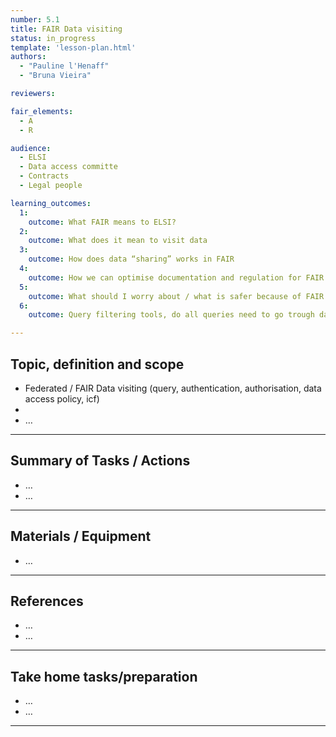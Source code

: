 ```yaml
---
number: 5.1
title: FAIR Data visiting
status: in_progress
template: 'lesson-plan.html'
authors:
  - "Pauline l'Henaff"
  - "Bruna Vieira"

reviewers:

fair_elements:
  - A
  - R

audience:
  - ELSI 
  - Data access committe
  - Contracts 
  - Legal people

learning_outcomes:
  1:
    outcome: What FAIR means to ELSI?
  2:
    outcome: What does it mean to visit data
  3:
    outcome: How does data “sharing” works in FAIR
  4:
    outcome: How we can optimise documentation and regulation for FAIR data visiting
  5:
    outcome: What should I worry about / what is safer because of FAIR
  6:
    outcome: Query filtering tools, do all queries need to go trough data access committee? Automating data access control

--- 
```


## Topic, definition and scope



* Federated / FAIR Data visiting (query, authentication, authorisation, data access policy, icf)
* 
* …


---

## Summary of Tasks / Actions



* …
* …


---

## Materials / Equipment



* …


---

## References



*  …
* …


---

## Take home tasks/preparation



* …
* …


---
